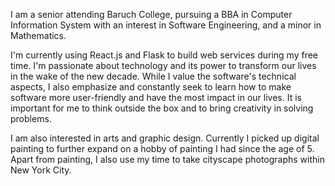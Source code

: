 I am a senior attending Baruch College, pursuing a BBA in Computer Information System with an interest in Software Engineering, and a minor in Mathematics.

I'm currently using React.js and Flask to build web services during my free time. I'm passionate about technology and its power to transform our lives in the wake of the new decade. While I value the software's technical aspects, I also emphasize and constantly seek to learn how to make software more user-friendly and have the most impact in our lives. It is important for me to think outside the box and to bring creativity in solving problems.

I am also interested in arts and graphic design. Currently I picked up digital painting to further expand on a hobby of painting I had since the age of 5. Apart from painting, I also use my time to take cityscape photographs within New York City.
